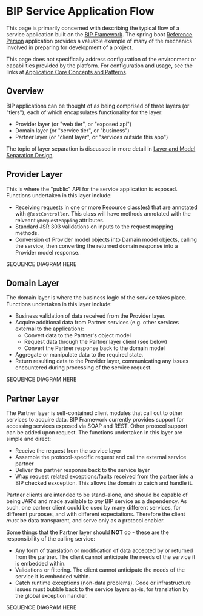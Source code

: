 # BIP Service Application Flow
This page is primarily concerned with describing the typical flow of a service application built on the [BIP Framework](https://github.com/department-of-veterans-affairs/ocp-framework). The spring boot [Reference Person](https://github.com/department-of-veterans-affairs/ocp-reference-spring-boot) application provides a valuable example of many of the mechanics involved in preparing for development of a project.

This page does not specifically address configuration of the environment or capabilities provided by the platform. For configuration and usage, see the links at [Application Core Concepts and Patterns](https://github.com/department-of-veterans-affairs/ocp-reference-spring-boot#application-core-concepts-and-patterns).

## Overview
BIP applications can be thought of as being comprised of three layers (or "tiers"), each of which encapsulates functionality for the layer:
* Provider layer (or "web tier", or "exposed api")
* Domain layer (or "service tier", or "business")
* Partner layer (or "client layer", or "services outside this app")

The topic of layer separation is discussed in more detail in [Layer and Model Separation Design](design-layer-separation.md).

## Provider Layer
This is where the "public" API for the service application is exposed. Functions undertaken in this layer include:
* Receiving requests in one or more Resource class(es) that are annotated with `@RestController`. This class will have methods annotated with the relveant `@RequestMapping` attributes.
* Standard JSR 303 validations on inputs to the request mapping methods.
* Conversion of Provider model objects into Damain model objects, calling the service, then converting the returned domain response into a Provider model response.

SEQUENCE DIAGRAM HERE

## Domain Layer
The domain layer is where the business logic of the service takes place. Functions undertaken in this layer include:
* Business validation of data received from the Provider layer.
* Acquire additional data from Partner services (e.g. other services external to the application):
	* Convert data to the Partner's object model
	* Request data through the Partner layer client (see below)
	* Convert the Partner response back to the domain model
* Aggregate or manipulate data to the required state.
* Return resulting data to the Provider layer, communicating any issues encountered during processing of the service request.

SEQUENCE DIAGRAM HERE

## Partner Layer
The Partner layer is self-contained client modules that call out to other services to acquire data. BIP Framework currently provides support for accessing services exposed via SOAP and REST. Other protocol support can be added upon request. The functions undertaken in this layer are simple and direct:
* Receive the request from the service layer
* Assemble the protocol-specific request and call the external service partner
* Deliver the partner response back to the service layer
* Wrap request related exceptions/faults received from the partner into a BIP checked esxception. This allows the domain to catch and handle it.

Partner clients are intended to be stand-alone, and should be capable of being JAR'd and made available to *any* BIP service as a dependency. As such, one partner client could be used by many different services, for different purposes, and with different expectations. Therefore the client *must* be data transparent, and serve only as a protocol enabler. 

Some things that the Partner layer should **NOT** do - these are the responsibility of the calling service:
* Any form of translation or modification of data accepted by or returned from the partner.  The client cannot anticipate the needs of the service it is embedded within.
* Validations or filtering. The client cannot anticipate the needs of the service it is embedded within.
* Catch runtime exceptions (non-data problems). Code or infrastructure issues must bubble back to the service layers as-is, for translation by the global exception handler.

SEQUENCE DIAGRAM HERE

 
